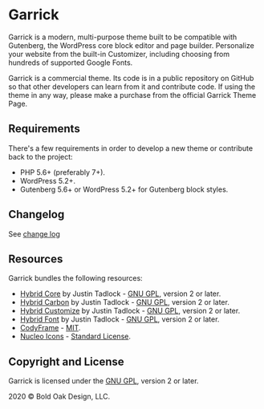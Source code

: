 # Garrick

Garrick is a modern, multi-purpose theme built to be compatible with Gutenberg, the WordPress core block editor and page builder. Personalize your website from the built-in Customizer, including choosing from hundreds of supported Google Fonts.

Garrick is a commercial theme. Its code is in a public repository on GitHub so that other developers can learn from it and contribute code. If using the theme in any way, please make a purchase from the official Garrick Theme Page.

## Requirements

There's a few requirements in order to develop a new theme or contribute back to the project:

- PHP 5.6+ (preferably 7+).
- WordPress 5.2+.
- Gutenberg 5.6+ or WordPress 5.2+ for Gutenberg block styles.

## Changelog

See [change log](./changelog.md)

## Resources

Garrick bundles the following resources:

- [Hybrid Core](https://github.com/justintadlock/hybrid-core) by Justin Tadlock - [GNU GPL](https://www.gnu.org/licenses/gpl-2.0.html), version 2 or later.
- [Hybrid Carbon](https://github.com/justintadlock/hybrid-carbon) by Justin Tadlock - [GNU GPL](https://www.gnu.org/licenses/gpl-2.0.html), version 2 or later.
- [Hybrid Customize](https://github.com/justintadlock/hybrid-customize) by Justin Tadlock - [GNU GPL](https://www.gnu.org/licenses/gpl-2.0.html), version 2 or later.
- [Hybrid Font](https://github.com/justintadlock/hybrid-font) by Justin Tadlock - [GNU GPL](https://www.gnu.org/licenses/gpl-2.0.html), version 2 or later.
- [CodyFrame](https://github.com/CodyHouse/codyhouse-framework) - [MIT](https://codyhouse.co/mit).
- [Nucleo Icons](https://nucleoapp.com/) - [Standard License](https://nucleoapp.com/license).

## Copyright and License

Garrick is licensed under the [GNU GPL](https://www.gnu.org/licenses/gpl-2.0.html), version 2 or later.

2020 &copy; Bold Oak Design, LLC.
